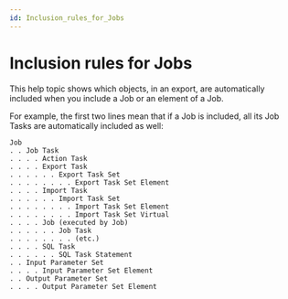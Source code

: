 ```yaml
---
id: Inclusion_rules_for_Jobs
---
```


# Inclusion rules for Jobs

This help topic shows which objects, in an export, are automatically included when you include a Job or an element of a Job.

For example, the first two lines mean that if a Job is included, all its Job Tasks are automatically included as well:

```
Job
. . Job Task
. . . . Action Task
. . . . Export Task
. . . . . . Export Task Set
. . . . . . . . Export Task Set Element
. . . . Import Task
. . . . . . Import Task Set
. . . . . . . . Import Task Set Element
. . . . . . . . Import Task Set Virtual
. . . . Job (executed by Job)
. . . . . . Job Task
. . . . . . . . (etc.)
. . . . SQL Task
. . . . . . SQL Task Statement
. . Input Parameter Set
. . . . Input Parameter Set Element
. . Output Parameter Set
. . . . Output Parameter Set Element

```